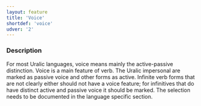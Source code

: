 ```yaml
---
layout: feature
title: 'Voice'
shortdef: 'voice'
udver: '2'
---
```


### Description

For most Uralic languages, voice means mainly the active-passive distinction.
Voice is a main feature of verb. The Uralic impersonal are marked as passive
voice and other forms as active. Infinite verb forms that are not clearly either
should not have a voice feature; for infinitives that do have distinct active
and passive voice it should be marked. The selection needs to be documented in
the language specific section.

<!-- Interlanguage links updated So kvě 14 19:02:46 CEST 2022 -->
